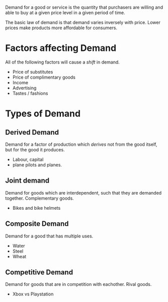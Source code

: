 Demand for a good or service is the quantity that purchasers are willing and able to buy at a given price level in a given period of time.

The basic law of demand is that demand varies inversely with price. Lower prices make products more affordable for consumers.

# Factors affecting Demand #
All of the following factors will cause a *shift* in demand.
- Price of substitutes
- Price of complimentary goods
- Income
- Advertising
- Tastes / fashions

# Types of Demand #

## Derived Demand ##
Demand for a factor of production which *derives* not from the good itself, but for the good it produces.
- Labour, capital
- plane pilots and planes.

## Joint demand ##
Demand for goods which are interdependent, such that they are demanded together. Complementary goods.
- Bikes and bike helmets

## Composite Demand ##
Demand for a good that has multiple uses.
- Water
- Steel
- Wheat

## Competitive Demand ##
Demand for goods that are in competition with eachother. Rival goods.
- Xbox vs Playstation
